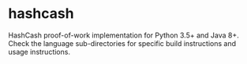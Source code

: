 hashcash
========

HashCash proof-of-work implementation for Python 3.5+ and Java
8+. Check the language sub-directories for specific build instructions
and usage instructions.
